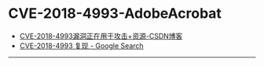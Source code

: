 # CVE-2018-4993-AdobeAcrobat

- [CVE-2018-4993漏洞正在用于攻击+资源-CSDN博客](https://blog.csdn.net/blackorbird/article/details/102462336)
- [CVE-2018-4993 复现 - Google Search](https://www.google.com/search?q=CVE-2018-4993+复现&sca_esv=04924ece6d4cc8bb&sxsrf=ADLYWIK6kPpI8GAhxlla-dTnvMDeWvzoEQ%3A1719542433307&source=hp&ei=oSJ-ZvzoELO9vr0Pvqeh8QY&iflsig=AL9hbdgAAAAAZn4wscmLxg7zjLXNyOq3q2dE8AYmy6oT&ved=0ahUKEwi8vaXfov2GAxWznq8BHb5TKG4Q4dUDCBY&uact=5&oq=CVE-2018-4993+复现&gs_lp=Egdnd3Mtd2l6IhRDVkUtMjAxOC00OTkzIOWkjeeOsDIIEAAYgAQYogRI1QJQAFgAcAB4AJABAJgBb6ABb6oBAzAuMbgBA8gBAPgBAvgBAZgCAaACc5gDAJIHAzAuMaAHdQ&sclient=gws-wiz)

---

